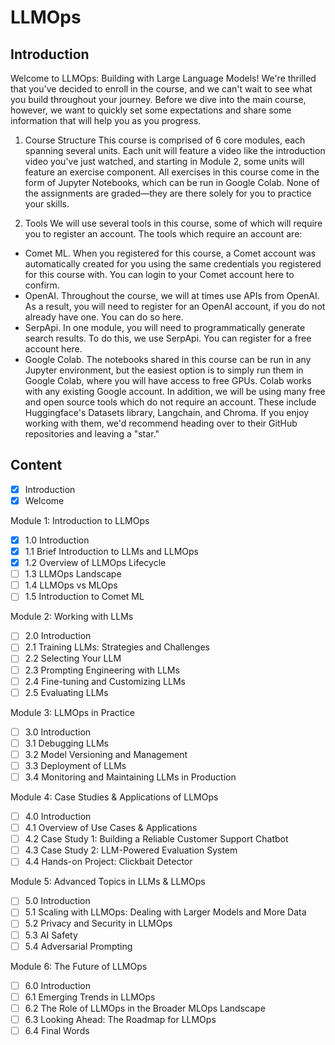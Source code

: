 # LLMOps

## Introduction

Welcome to LLMOps: Building with Large Language Models! We're thrilled that you've decided to enroll in the course, and we can't wait to see what you build throughout your journey. Before we dive into the main course, however, we want to quickly set some expectations and share some information that will help you as you progress.

1. Course Structure
This course is comprised of 6 core modules, each spanning several units. Each unit will feature a video like the introduction video you've just watched, and starting in Module 2, some units will feature an exercise component. All exercises in this course come in the form of Jupyter Notebooks, which can be run in Google Colab. None of the assignments are graded—they are there solely for you to practice your skills. 

2. Tools
We will use several tools in this course, some of which will require you to register an account. The tools which require an account are:

- Comet ML. When you registered for this course, a Comet account was automatically created for you using the same credentials you registered for this course with. You can login to your Comet account here to confirm.
- OpenAI. Throughout the course, we will at times use APIs from OpenAI. As a result, you will need to register for an OpenAI account, if you do not already have one. You can do so here.
- SerpApi. In one module, you will need to programmatically generate search results. To do this, we use SerpApi. You can register for a free account here.
- Google Colab. The notebooks shared in this course can be run in any Jupyter environment, but the easiest option is to simply run them in Google Colab, where you will have access to free GPUs. Colab works with any existing Google account.
In addition, we will be using many free and open source tools which do not require an account. These include Huggingface's Datasets library, Langchain, and Chroma. If you enjoy working with them, we'd recommend heading over to their GitHub repositories and leaving a "star."

## Content

- [x] Introduction
- [x] Welcome

Module 1: Introduction to LLMOps

- [x] 1.0 Introduction
- [x] 1.1 Brief Introduction to LLMs and LLMOps
- [x] 1.2 Overview of LLMOps Lifecycle
- [ ] 1.3 LLMOps Landscape
- [ ] 1.4 LLMOps vs MLOps
- [ ] 1.5 Introduction to Comet ML

Module 2: Working with LLMs

- [ ] 2.0 Introduction
- [ ] 2.1 Training LLMs: Strategies and Challenges
- [ ] 2.2 Selecting Your LLM
- [ ] 2.3 Prompting Engineering with LLMs
- [ ] 2.4 Fine-tuning and Customizing LLMs
- [ ] 2.5 Evaluating LLMs

Module 3: LLMOps in Practice

- [ ] 3.0 Introduction
- [ ] 3.1 Debugging LLMs
- [ ] 3.2 Model Versioning and Management
- [ ] 3.3 Deployment of LLMs
- [ ] 3.4 Monitoring and Maintaining LLMs in Production

Module 4: Case Studies & Applications of LLMOps

- [ ] 4.0 Introduction
- [ ] 4.1 Overview of Use Cases & Applications
- [ ] 4.2 Case Study 1: Building a Reliable Customer Support Chatbot
- [ ] 4.3 Case Study 2: LLM-Powered Evaluation System
- [ ] 4.4 Hands-on Project: Clickbait Detector

Module 5: Advanced Topics in LLMs & LLMOps

- [ ] 5.0 Introduction
- [ ] 5.1 Scaling with LLMOps: Dealing with Larger Models and More Data
- [ ] 5.2 Privacy and Security in LLMOps
- [ ] 5.3 AI Safety
- [ ] 5.4 Adversarial Prompting

Module 6: The Future of LLMOps

- [ ] 6.0 Introduction
- [ ] 6.1 Emerging Trends in LLMOps
- [ ] 6.2 The Role of LLMOps in the Broader MLOps Landscape
- [ ] 6.3 Looking Ahead: The Roadmap for LLMOps
- [ ] 6.4 Final Words